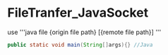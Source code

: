 # FileTranfer_JavaSocket
use
'''java
  file {origin file path} [{remote file path}]
  ''' 
```Java
public static void main(String[]args){} //Java
```
